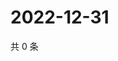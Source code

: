 # 2022-12-31

共 0 条

<!-- BEGIN WEIBO -->
<!-- 最后更新时间 Sat Dec 31 2022 00:17:52 GMT+0800 (China Standard Time) -->

<!-- END WEIBO -->
